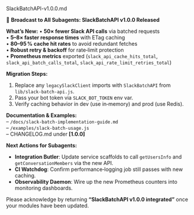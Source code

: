 SlackBatchAPI-v1.0.0.md

🚀 **Broadcast to All Subagents: SlackBatchAPI v1.0.0 Released**

**What’s New:**
• **50× fewer Slack API calls** via batched requests  
• **5–8× faster response times** with ETag caching  
• **80–95 % cache hit rates** to avoid redundant fetches  
• **Robust retry & backoff** for rate‑limit protection  
• **Prometheus metrics** exported (`slack_api_cache_hits_total`, `slack_api_batch_calls_total`, `slack_api_rate_limit_retries_total`)

**Migration Steps:**
1. Replace any `legacySlackClient` imports with `SlackBatchAPI` from `lib/slack-batch-api.js`.  
2. Pass your bot token via `SLACK_BOT_TOKEN` env var.  
3. Verify caching behavior in dev (use in‑memory) and prod (use Redis).

**Documentation & Examples:**  
– `/docs/slack-batch-implementation-guide.md`  
– `/examples/slack-batch-usage.js`  
– CHANGELOG.md under **[1.0.0]**  

**Next Actions for Subagents:**
- **Integration Butler**: Update service scaffolds to call `getUsersInfo` and `getConversationMembers` via the new API.  
- **CI Watchdog**: Confirm performance‑logging job still passes with new caching.  
- **Observability Daemon**: Wire up the new Prometheus counters into monitoring dashboards.

Please acknowledge by returning **“SlackBatchAPI v1.0.0 integrated”** once your modules have been updated.
